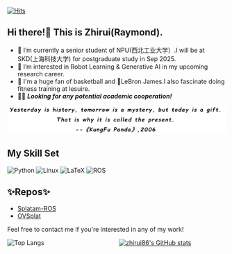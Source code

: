 [![Hits](https://hits.seeyoufarm.com/api/count/incr/badge.svg?url=https%3A%2F%2Fgithub.com%2FZhirui86%2Fzhirui86&count_bg=%2379C83D&title_bg=%23555555&icon=&icon_color=%23E7E7E7&title=pass+by&edge_flat=true)](https://hits.seeyoufarm.com)

## Hi there!👋 This is Zhirui(Raymond).
- 🔭 I’m currently a senior student of NPU(西北工业大学）.I will be at SKD(上海科技大学) for postgraduate study in Sep 2025.
- 🌱 I’m interested in Robot Learning & Generative AI in my upcoming research career.
- 🏀 I'm a huge fan of basketball and 👑LeBron James.I also fascinate doing fitness training at lesuire.
- 🙌🏻 ***Looking for any potential academic cooperation!***

![my motto](motto.png)

## My Skill Set
![Python](https://img.shields.io/badge/Python-3776AB?style=for-the-badge&logo=python&logoColor=white)
![Linux](https://img.shields.io/badge/Linux-FCC624?style=for-the-badge&logo=linux&logoColor=black)
![LaTeX](https://img.shields.io/badge/LaTeX-008080?style=for-the-badge&logo=latex&logoColor=white)
![ROS](https://img.shields.io/badge/ROS-22314E?style=for-the-badge&logo=ros&logoColor=white)


## ✨Repos✨
- [Splatam-ROS](https://github.com/Zhirui86/Splatam-ROS)
- [OVSplat](https://github.com/Zhirui86/OVSplat)


Feel free to contact me if you're interested in any of my work!
<div style="display: flex; justify-content: space-between;">
    <div style="width: 49%;">
        <img src="https://github-readme-stats.vercel.app/api/top-langs/?username=zhirui86&layout=compact" alt="Top Langs" style="width: 49%; height: 60%;">
    </div>
    <div style="width: 49%;">
        <a href="https://github.com/anuraghazra/github-readme-stats">
            <img src="https://github-readme-stats.vercel.app/api?username=zhirui86&show_icons=true&count_private=true" alt="zhirui86's GitHub stats" style="width: 49%; height: 100%;">
        </a>
    </div>
</div>

<!--
**Zhirui86/zhirui86** is a ✨ _special_ ✨ repository because its `README.md` (this file) appears on your GitHub profile.

Here are some ideas to get you started:

- 🔭 I’m currently working on ...
- 🌱 I’m currently learning ...
- 👯 I’m looking to collaborate on ...
- 🤔 I’m looking for help with ...
- 💬 Ask me about ...
- 📫 How to reach me: ...
- 😄 Pronouns: ...
- ⚡ Fun fact: ...
-->
